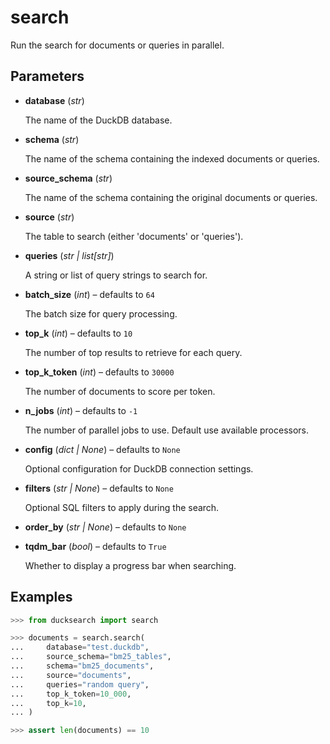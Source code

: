 # search

Run the search for documents or queries in parallel.



## Parameters

- **database** (*str*)

    The name of the DuckDB database.

- **schema** (*str*)

    The name of the schema containing the indexed documents or queries.

- **source_schema** (*str*)

    The name of the schema containing the original documents or queries.

- **source** (*str*)

    The table to search (either 'documents' or 'queries').

- **queries** (*str | list[str]*)

    A string or list of query strings to search for.

- **batch_size** (*int*) – defaults to `64`

    The batch size for query processing.

- **top_k** (*int*) – defaults to `10`

    The number of top results to retrieve for each query.

- **top_k_token** (*int*) – defaults to `30000`

    The number of documents to score per token.

- **n_jobs** (*int*) – defaults to `-1`

    The number of parallel jobs to use. Default use available processors.

- **config** (*dict | None*) – defaults to `None`

    Optional configuration for DuckDB connection settings.

- **filters** (*str | None*) – defaults to `None`

    Optional SQL filters to apply during the search.

- **order_by** (*str | None*) – defaults to `None`

- **tqdm_bar** (*bool*) – defaults to `True`

    Whether to display a progress bar when searching.



## Examples

```python
>>> from ducksearch import search

>>> documents = search.search(
...     database="test.duckdb",
...     source_schema="bm25_tables",
...     schema="bm25_documents",
...     source="documents",
...     queries="random query",
...     top_k_token=10_000,
...     top_k=10,
... )

>>> assert len(documents) == 10
```

